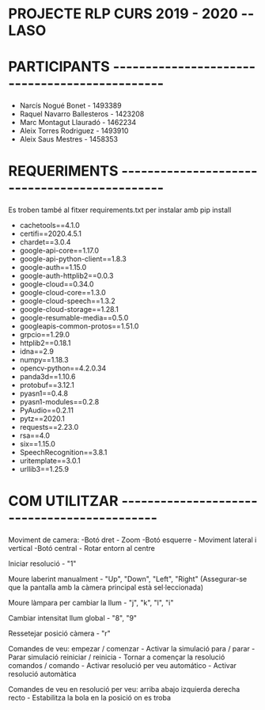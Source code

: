 # PROJECTE RLP CURS 2019 - 2020 -- LASO

# PARTICIPANTS ----------------------------------------------
* Narcís Nogué Bonet - 1493389
* Raquel Navarro Ballesteros - 1423208
* Marc Montagut Llauradó - 1462234
* Aleix Torres Rodriguez - 1493910
* Aleix Saus Mestres - 1458353

# REQUERIMENTS ---------------------------------------------

Es troben també al fitxer requirements.txt per instalar amb pip install

* cachetools==4.1.0
* certifi==2020.4.5.1
* chardet==3.0.4
* google-api-core==1.17.0
* google-api-python-client==1.8.3
* google-auth==1.15.0
* google-auth-httplib2==0.0.3
* google-cloud==0.34.0
* google-cloud-core==1.3.0
* google-cloud-speech==1.3.2
* google-cloud-storage==1.28.1
* google-resumable-media==0.5.0
* googleapis-common-protos==1.51.0
* grpcio==1.29.0
* httplib2==0.18.1
* idna==2.9
* numpy==1.18.3
* opencv-python==4.2.0.34
* panda3d==1.10.6
* protobuf==3.12.1
* pyasn1==0.4.8
* pyasn1-modules==0.2.8
* PyAudio==0.2.11
* pytz==2020.1
* requests==2.23.0
* rsa==4.0
* six==1.15.0
* SpeechRecognition==3.8.1
* uritemplate==3.0.1
* urllib3==1.25.9

# COM UTILITZAR --------------------------------------------

Moviment de camera:
	-Botó dret - Zoom
	-Botó esquerre - Moviment lateral i vertical
	-Botó central - Rotar entorn al centre

Iniciar resolució - "1"

Moure laberint manualment - "Up", "Down", "Left", "Right"
	(Assegurar-se que la pantalla amb la càmera principal està sel·leccionada)	

Moure làmpara per cambiar la llum - "j", "k", "l", "i"

Cambiar intensitat llum global - "8", "9"

Ressetejar posició càmera - "r"


Comandes de veu:
	empezar / comenzar - Activar la simulació
	para / parar - Parar simulació
	reiniciar / reinicia - Tornar a començar la resolució
	comandos / comando - Activar resolució per veu
	automático - Activar resolució automàtica

Comandes de veu en resolució per veu:
	arriba
	abajo
	izquierda
	derecha
	recto - Estabilitza la bola en la posició on es troba
